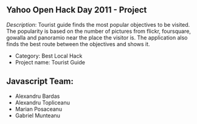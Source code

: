 ## Yahoo Open Hack Day 2011 - Project

*Description*: Tourist guide finds the most popular objectives to be visited. The popularity is based on the number of pictures from flickr, foursquare, gowalla and panoramio near the place the visitor is. The application also finds the best route between the objectives and shows it.

- Category: Best Local Hack
- Project name: Tourist Guide

## Javascript Team:

* Alexandru Bardas
* Alexandru Topliceanu
* Marian Posaceanu
* Gabriel Munteanu 
